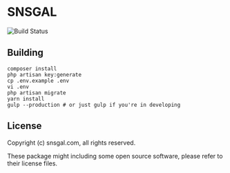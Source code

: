 # SNSGAL

![Build Status](https://travis-ci.com/BinotaLIU/snsgal-easyform.svg?token=pyTLBzEbQYxLQwzeYMoH&branch=master)

## Building
```
composer install
php artisan key:generate
cp .env.example .env
vi .env
php artisan migrate
yarn install
gulp --production # or just gulp if you're in developing
```

## License
Copyright (c) snsgal.com, all rights reserved.

These package might including some open source software,
 please refer to their license files.
